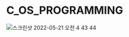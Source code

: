# C_OS_PROGRAMMING
  
![스크린샷 2022-05-21 오전 4 43 44](https://user-images.githubusercontent.com/75885992/169600459-05fad2a4-6ca5-497f-a95d-2915e589f650.png)
